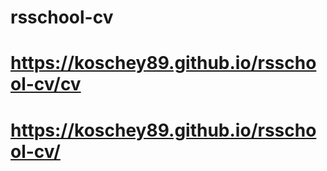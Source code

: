 # rsschool-cv
# https://koschey89.github.io/rsschool-cv/cv
# https://koschey89.github.io/rsschool-cv/
